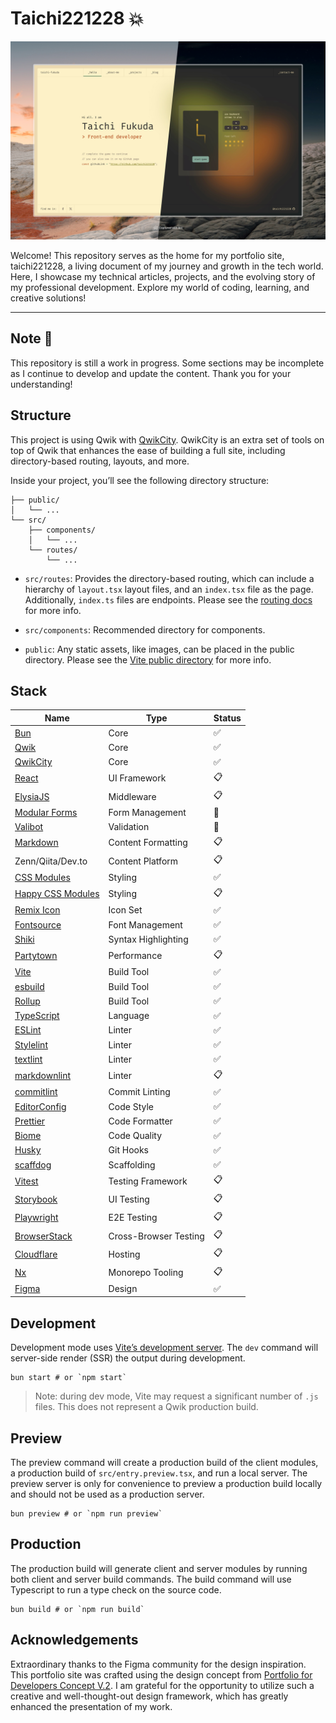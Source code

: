 # Taichi221228 :boom:

![Capture of top page](https://raw.githubusercontent.com/taichi221228/taichi221228/master/assets/main-visual.jpeg)

Welcome! This repository serves as the home for my portfolio site, taichi221228, a living document of my journey and growth in the tech world. Here, I showcase my technical articles, projects, and the evolving story of my professional development. Explore my world of coding, learning, and creative solutions!

---

## Note :construction:

This repository is still a work in progress. Some sections may be incomplete as I continue to develop and update the content. Thank you for your understanding!

## Structure

This project is using Qwik with [QwikCity](https://qwik.dev/). QwikCity is an extra set of tools on top of Qwik that enhances the ease of building a full site, including directory-based routing, layouts, and more.

Inside your project, you’ll see the following directory structure:

```
├── public/
│   └── ...
└── src/
    ├── components/
    │   └── ...
    └── routes/
        └── ...
```

- `src/routes`: Provides the directory-based routing, which can include a hierarchy of `layout.tsx` layout files, and an `index.tsx` file as the page. Additionally, `index.ts` files are endpoints. Please see the [routing docs](https://qwik.dev/docs/routing/) for more info.

- `src/components`: Recommended directory for components.

- `public`: Any static assets, like images, can be placed in the public directory. Please see the [Vite public directory](https://vitejs.dev/guide/assets.html#the-public-directory) for more info.

## Stack

| Name                                                                | Type                  | Status             |
| ------------------------------------------------------------------- | --------------------- | ------------------ |
| [Bun](https://bun.sh/)                                              | Core                  | :white_check_mark: |
| [Qwik](https://qwik.dev/)                                           | Core                  | :white_check_mark: |
| [QwikCity](https://qwik.dev/)                                       | Core                  | :white_check_mark: |
| [React](https://react.dev/)                                         | UI Framework          | :clipboard:        |
| [ElysiaJS](https://elysiajs.com/)                                   | Middleware            | :clipboard:        |
| [Modular Forms](https://modularforms.dev/)                          | Form Management       | :construction:     |
| [Valibot](https://valibot.dev/)                                     | Validation            | :construction:     |
| [Markdown](https://www.markdownguide.org/)                          | Content Formatting    | :clipboard:        |
| Zenn/Qiita/Dev.to                                                   | Content Platform      | :clipboard:        |
| [CSS Modules](https://github.com/css-modules/css-modules/)          | Styling               | :white_check_mark: |
| [Happy CSS Modules](https://github.com/mizdra/happy-css-modules/)   | Styling               | :clipboard:        |
| [Remix Icon](https://remixicon.com/)                                | Icon Set              | :white_check_mark: |
| [Fontsource](https://fontsource.org/)                               | Font Management       | :white_check_mark: |
| [Shiki](https://shiki.style/)                                       | Syntax Highlighting   | :white_check_mark: |
| [Partytown](https://partytown.builder.io/)                          | Performance           | :clipboard:        |
| [Vite](https://vitejs.dev/)                                         | Build Tool            | :white_check_mark: |
| [esbuild](https://esbuild.github.io/)                               | Build Tool            | :white_check_mark: |
| [Rollup](https://rollupjs.org/)                                     | Build Tool            | :white_check_mark: |
| [TypeScript](https://www.typescriptlang.org/)                       | Language              | :white_check_mark: |
| [ESLint](https://eslint.org/)                                       | Linter                | :white_check_mark: |
| [Stylelint](https://stylelint.io/)                                  | Linter                | :white_check_mark: |
| [textlint](https://textlint.github.io/)                             | Linter                | :white_check_mark: |
| [markdownlint](https://github.com/DavidAnson/markdownlint/)         | Linter                | :clipboard:        |
| [commitlint](https://github.com/conventional-changelog/commitlint/) | Commit Linting        | :white_check_mark: |
| [EditorConfig](https://editorconfig.org/)                           | Code Style            | :white_check_mark: |
| [Prettier](https://prettier.io/)                                    | Code Formatter        | :white_check_mark: |
| [Biome](https://biomejs.dev/)                                       | Code Quality          | :white_check_mark: |
| [Husky](https://typicode.github.io/husky/)                          | Git Hooks             | :white_check_mark: |
| [scaffdog](https://scaff.dog/)                                      | Scaffolding           | :white_check_mark: |
| [Vitest](https://vitest.dev/)                                       | Testing Framework     | :clipboard:        |
| [Storybook](https://storybook.js.org/)                              | UI Testing            | :clipboard:        |
| [Playwright](https://playwright.dev/)                               | E2E Testing           | :clipboard:        |
| [BrowserStack](https://www.browserstack.com/)                       | Cross-Browser Testing | :clipboard:        |
| [Cloudflare](https://www.cloudflare.com/)                           | Hosting               | :clipboard:        |
| [Nx](https://nx.dev/)                                               | Monorepo Tooling      | :clipboard:        |
| [Figma](https://www.figma.com/)                                     | Design                | :white_check_mark: |

## Development

Development mode uses [Vite’s development server](https://vitejs.dev/). The `dev` command will server-side render (SSR) the output during development.

```shell
bun start # or `npm start`
```

> Note: during dev mode, Vite may request a significant number of `.js` files. This does not represent a Qwik production build.

## Preview

The preview command will create a production build of the client modules, a production build of `src/entry.preview.tsx`, and run a local server. The preview server is only for convenience to preview a production build locally and should not be used as a production server.

```shell
bun preview # or `npm run preview`
```

## Production

The production build will generate client and server modules by running both client and server build commands. The build command will use Typescript to run a type check on the source code.

```shell
bun build # or `npm run build`
```

## Acknowledgements

Extraordinary thanks to the Figma community for the design inspiration. This portfolio site was crafted using the design concept from [Portfolio for Developers Concept V.2](https://www.figma.com/community/file/1100794861710979147/portfolio-for-developers-concept-v-2). I am grateful for the opportunity to utilize such a creative and well-thought-out design framework, which has greatly enhanced the presentation of my work.
